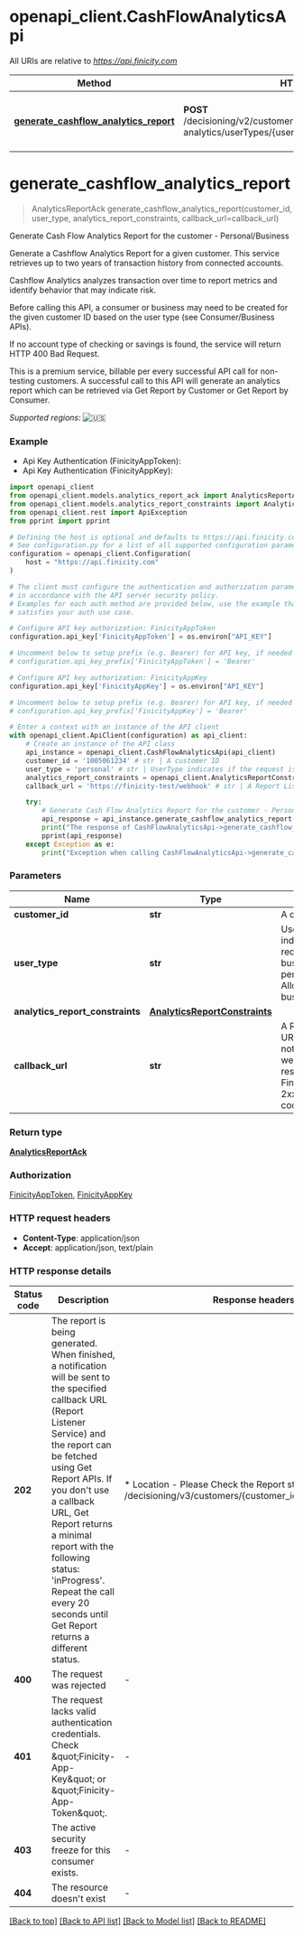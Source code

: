 # openapi_client.CashFlowAnalyticsApi

All URIs are relative to *https://api.finicity.com*

Method | HTTP request | Description
------------- | ------------- | -------------
[**generate_cashflow_analytics_report**](CashFlowAnalyticsApi.md#generate_cashflow_analytics_report) | **POST** /decisioning/v2/customers/{customerId}/reports/cashflow-analytics/userTypes/{userType} | Generate Cash Flow Analytics Report for the customer - Personal/Business


# **generate_cashflow_analytics_report**
> AnalyticsReportAck generate_cashflow_analytics_report(customer_id, user_type, analytics_report_constraints, callback_url=callback_url)

Generate Cash Flow Analytics Report for the customer - Personal/Business

Generate a Cashflow Analytics Report for a given customer. This service retrieves up to two years of transaction history from connected accounts.

Cashflow Analytics analyzes transaction over time to report metrics and identify behavior that may indicate risk.

Before calling this API, a consumer or business may need to be created for the given customer ID based on the user type (see Consumer/Business APIs).

If no account type of checking or savings is found, the service will return HTTP 400 Bad Request.

This is a premium service, billable per every successful API call for non-testing customers. A successful call to this API will generate an analytics report which can be retrieved via Get Report by Customer or Get Report by Consumer.

_Supported regions_: ![🇺🇸](https://flagcdn.com/20x15/us.png)

### Example

* Api Key Authentication (FinicityAppToken):
* Api Key Authentication (FinicityAppKey):

```python
import openapi_client
from openapi_client.models.analytics_report_ack import AnalyticsReportAck
from openapi_client.models.analytics_report_constraints import AnalyticsReportConstraints
from openapi_client.rest import ApiException
from pprint import pprint

# Defining the host is optional and defaults to https://api.finicity.com
# See configuration.py for a list of all supported configuration parameters.
configuration = openapi_client.Configuration(
    host = "https://api.finicity.com"
)

# The client must configure the authentication and authorization parameters
# in accordance with the API server security policy.
# Examples for each auth method are provided below, use the example that
# satisfies your auth use case.

# Configure API key authorization: FinicityAppToken
configuration.api_key['FinicityAppToken'] = os.environ["API_KEY"]

# Uncomment below to setup prefix (e.g. Bearer) for API key, if needed
# configuration.api_key_prefix['FinicityAppToken'] = 'Bearer'

# Configure API key authorization: FinicityAppKey
configuration.api_key['FinicityAppKey'] = os.environ["API_KEY"]

# Uncomment below to setup prefix (e.g. Bearer) for API key, if needed
# configuration.api_key_prefix['FinicityAppKey'] = 'Bearer'

# Enter a context with an instance of the API client
with openapi_client.ApiClient(configuration) as api_client:
    # Create an instance of the API class
    api_instance = openapi_client.CashFlowAnalyticsApi(api_client)
    customer_id = '1005061234' # str | A customer ID
    user_type = 'personal' # str | UserType indicates if the request is for a business or personal use case, Allowed values: business/personal.
    analytics_report_constraints = openapi_client.AnalyticsReportConstraints() # AnalyticsReportConstraints | 
    callback_url = 'https://finicity-test/webhook' # str | A Report Listener URL to receive notifications. The webhook must respond to the Finicity API with a 2xx HTTP status code. (optional)

    try:
        # Generate Cash Flow Analytics Report for the customer - Personal/Business
        api_response = api_instance.generate_cashflow_analytics_report(customer_id, user_type, analytics_report_constraints, callback_url=callback_url)
        print("The response of CashFlowAnalyticsApi->generate_cashflow_analytics_report:\n")
        pprint(api_response)
    except Exception as e:
        print("Exception when calling CashFlowAnalyticsApi->generate_cashflow_analytics_report: %s\n" % e)
```



### Parameters


Name | Type | Description  | Notes
------------- | ------------- | ------------- | -------------
 **customer_id** | **str**| A customer ID | 
 **user_type** | **str**| UserType indicates if the request is for a business or personal use case, Allowed values: business/personal. | 
 **analytics_report_constraints** | [**AnalyticsReportConstraints**](AnalyticsReportConstraints.md)|  | 
 **callback_url** | **str**| A Report Listener URL to receive notifications. The webhook must respond to the Finicity API with a 2xx HTTP status code. | [optional] 

### Return type

[**AnalyticsReportAck**](AnalyticsReportAck.md)

### Authorization

[FinicityAppToken](../README.md#FinicityAppToken), [FinicityAppKey](../README.md#FinicityAppKey)

### HTTP request headers

 - **Content-Type**: application/json
 - **Accept**: application/json, text/plain

### HTTP response details

| Status code | Description | Response headers |
|-------------|-------------|------------------|
**202** | The report is being generated. When finished, a notification will be sent to the specified callback URL (Report Listener Service) and the report can be fetched using Get Report APIs. If you don&#39;t use a callback URL, Get Report returns a minimal report with the following status: &#39;inProgress&#39;. Repeat the call every 20 seconds until Get Report returns a different status. |  * Location - Please Check the Report status at URL /decisioning/v3/customers/{customer_id}/reports/{report_id} <br>  |
**400** | The request was rejected |  -  |
**401** | The request lacks valid authentication credentials. Check \&quot;Finicity-App-Key\&quot; or \&quot;Finicity-App-Token\&quot;. |  -  |
**403** | The active security freeze for this consumer exists. |  -  |
**404** | The resource doesn&#39;t exist |  -  |

[[Back to top]](#) [[Back to API list]](../README.md#documentation-for-api-endpoints) [[Back to Model list]](../README.md#documentation-for-models) [[Back to README]](../README.md)

